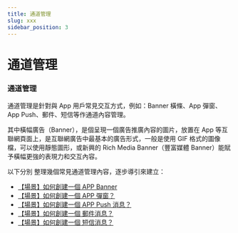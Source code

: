 ```yaml
---
title: 通道管理
slug: xxx
sidebar_position: 3
---
```



# 通道管理

### 通道管理

通道管理是針對與 App 用戶常見交互方式，例如：Banner 橫條、App 彈窗、App Push、郵件、短信等作通道內容管理。

其中橫幅廣告（Banner），是個呈現一個廣告推廣內容的圖片，放置在 App 等互聯網頁面上，是互聯網廣告中最基本的廣告形式，一般是使用 GIF 格式的圖像檔，可以使用靜態圖形，或新興的 Rich Media Banner（豐富媒體 Banner）能賦予橫幅更強的表現力和交互內容。

以下分別 整理幾個常見通道管理內容，逐步導引來建立：

- [【場景】如何創建一個 APP Banner](/zh-HK/guides/opa/delivery-system/xxx/xxx) 
- [【場景】如何創建一個 APP 彈窗？](/zh-HK/guides/opa/delivery-system/xxx/xxx) 
- [【場景】如何創建一個 APP Push 消息？](/zh-HK/guides/opa/delivery-system/xxx/xxx) 
- [【場景】如何創建一個 郵件消息？](/zh-HK/guides/opa/delivery-system/xxx/xxx) 
- [【場景】如何創建一個 短信消息？](/zh-HK/guides/opa/delivery-system/xxx/xxx) 


